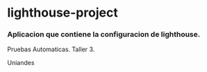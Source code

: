 # lighthouse-project
### Aplicacion que contiene la configuracion de lighthouse.

Pruebas Automaticas. Taller 3. 

Uniandes

